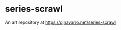 
<!-- README.md is generated from README.Rmd. Please edit that file -->

# series-scrawl

<!-- badges: start -->
<!-- badges: end -->

An art repository at <https://djnavarro.net/series-scrawl>
